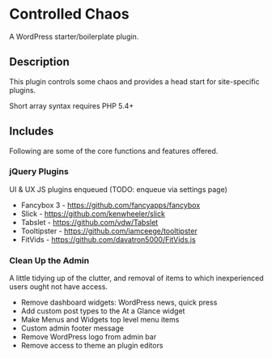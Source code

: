 Controlled Chaos
================
A WordPress starter/boilerplate plugin.

## Description
This plugin controls some chaos and provides a head start for site-specific plugins.

Short array syntax requires PHP 5.4+

## Includes
Following are some of the core functions and features offered.

### jQuery Plugins
UI & UX JS plugins enqueued
(TODO: enqueue via settings page)

* Fancybox 3 - https://github.com/fancyapps/fancybox
* Slick - https://github.com/kenwheeler/slick
* Tabslet - https://github.com/vdw/Tabslet
* Tooltipster - https://github.com/iamceege/tooltipster
* FitVids - https://github.com/davatron5000/FitVids.js

### Clean Up the Admin
A little tidying up of the clutter, and removal of items to which inexperienced users ought not have access.

* Remove dashboard widgets: WordPress news, quick press
* Add custom post types to the At a Glance widget
* Make Menus and Widgets top level menu items
* Custom admin footer message
* Remove WordPress logo from admin bar
* Remove access to theme an plugin editors
